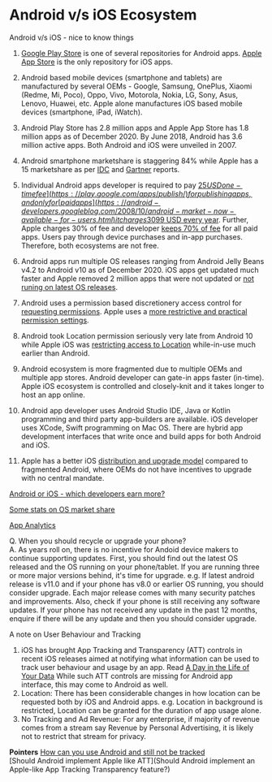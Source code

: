 # Android v/s iOS Ecosystem
Android v/s iOS - nice to know things  

1. [Google Play Store](https://play.google.com/store/apps/) is one of several repositories for Android apps. [Apple App Store](https://www.apple.com/app-store/) is the only repository for iOS apps.  

2. Android based mobile devices (smartphone and tablets) are manufactured by several OEMs - Google, Samsung, OnePlus, Xiaomi (Redme, Mi, Poco), Oppo, Vivo, Motorola, Nokia, LG, Sony, Asus, Lenovo, Huawei, etc. Apple alone manufactures iOS based mobile devices (smartphone, iPad, iWatch).  

3. Android Play Store has 2.8 million apps and Apple App Store has 1.8 million apps as of December 2020. By June 2018, Android has 3.6 million active apps. Both Android and iOS were unveiled in 2007.  

4. Android smartphone marketshare is staggering 84% while Apple has a 15 marketshare as per [IDC](https://www.idc.com/promo/smartphone-market-share/os) and [Gartner](https://www.gartner.com/en/newsroom/press-releases/2020-08-25-gartner-says-global-smartphone-sales-declined-20--in-) reports.  

5. Individual Android apps developer is required to pay [$25 USD one-time fee](https://play.google.com/apps/publish/) for publishing apps, and only for [paid apps](https://android-developers.googleblog.com/2008/10/android-market-now-available-for-users.html) it charges 30% of fee. Individual iOS apps developer is required to pay [$99 USD every year](https://developer.apple.com/support/membership-fee-waiver/). Further, Apple charges 30% of fee and developer [keeps 70% of fee](https://developer.apple.com/programs/whats-included/) for all paid apps. Users pay through device purchases and in-app purchases. Therefore, both ecosystems are not free.  

6. Android apps run multiple OS releases ranging from Android Jelly Beans v4.2 to Android v10 as of December 2020. iOS apps get updated much faster and Apple removed 2 million apps that were not updated or [not runing on latest OS releases](https://www.apple.com/app-store/).  

7. Android uses a permission based discretionery access control for [requesting permissions](https://developer.android.com/training/permissions/requesting). Apple uses a [more restrictive and practical](https://www.howtogeek.com/177711/ios-has-app-permissions-too-and-theyre-arguably-better-than-androids/) [permission settings](https://developer.apple.com/design/human-interface-guidelines/ios/app-architecture/requesting-permission/).  

8. Android took Location permission seriously very late from Android 10 while Apple iOS was [restricting access to Location](https://support.apple.com/en-us/HT203033) while-in-use much earlier than Android.  

9. Android ecosystem is more fragmented due to multiple OEMs and multiple app stores. Android developer can gate-in apps faster (in-time). Apple iOS ecosystem is controlled and closely-knit and it takes longer to host an app online.   

10. Android app developer uses Android Studio IDE, Java or Kotlin programming and third party app-builders are available. iOS developer uses XCode, Swift programming on Mac OS. There are hybrid app development interfaces that write once and build apps for both Android and iOS.   

11. Apple has a better iOS [distribution and upgrade model](https://blog.f-secure.com/another-reason-99-percent-of-mobile-malware-targets-androids/) compared to fragmented Android, where OEMs do not have incentives to upgrade with no central mandate.   

[Android or iOS - which developers earn more?](https://insights.dice.com/2020/02/06/android-vs-ios-earns-developers-more/)  

[Some stats on OS market share](https://leftronic.com/android-vs-ios-market-share/)  

[App Analytics](https://www.businessofapps.com/marketplace/app-analytics/)  

Q. When you should recycle or upgrade your phone?  
A. As years roll on, there is no incentive for Andoid device makers to continue supporting updates. First, you should find out the latest OS released and the OS running on your phone/tablet. If you are running three or more major versions behind, it's time for upgrade. e.g. If latest android release is v11.0 and if your phone has v8.0 or earlier OS running, you should consider upgrade. Each major release comes with many security patches and improvements. Also, check if your phone is still receiving any software updates. If your phone has not received any update in the past 12 months, enquire if there will be any update and then you should consider upgrade.   

A note on User Behaviour and Tracking  
1. iOS has brought App Tracking and Transparency (ATT) controls in recent iOS releases aimed at notifying what information can be used to track user behaviour and usage by an app. Read [A Day in the Life of Your Data](https://www.apple.com/privacy/docs/A_Day_in_the_Life_of_Your_Data.pdf) While such ATT controls are missing for Android app interface, this may come to Android as well.  
2. Location: There has been considerable changes in how location can be requested both by iOS and Android apps. e.g. Location in background is restricted, Location can be granted for the duration of app usage alone.   
3. No Tracking and Ad Revenue: For any enterprise, if majority of revenue comes from a stream say Revenue by Personal Advertising, it is likely not to restrict that stream for privacy.   


**Pointers**
[How can you use Android and still not be tracked](https://www.androidauthority.com/how-can-you-use-android-but-not-be-tracked-by-google-827287/)   
[Should Android implement Apple like ATT](Should Android implement an Apple-like App Tracking Transparency feature?)   
